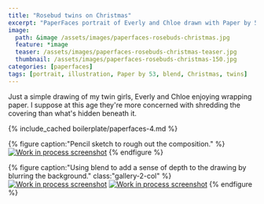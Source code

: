 ```yaml
---
title: "Rosebud twins on Christmas"
excerpt: "PaperFaces portrait of Everly and Chloe drawn with Paper by 53 on an iPad."
image: 
  path: &image /assets/images/paperfaces-rosebuds-christmas.jpg 
  feature: *image
  teaser: /assets/images/paperfaces-rosebuds-christmas-teaser.jpg
  thumbnail: /assets/images/paperfaces-rosebuds-christmas-150.jpg
categories: [paperfaces]
tags: [portrait, illustration, Paper by 53, blend, Christmas, twins]
---
```


Just a simple drawing of my twin girls, Everly and Chloe enjoying wrapping paper. I suppose at this age they're more concerned with shredding the covering than what's hidden beneath it.

{% include_cached boilerplate/paperfaces-4.md %}

{% figure caption:"Pencil sketch to rough out the composition." %}
[![Work in process screenshot](/assets/images/paperfaces-rosebuds-christmas-process-1-750.jpg)](/assets/images/paperfaces-rosebuds-christmas-process-1-lg.jpg)
{% endfigure %}

{% figure caption:"Using blend to add a sense of depth to the drawing by blurring the background." class:"gallery-2-col" %}
[![Work in process screenshot](/assets/images/paperfaces-rosebuds-christmas-process-2-600.jpg)](/assets/images/paperfaces-rosebuds-christmas-process-2-lg.jpg)
[![Work in process screenshot](/assets/images/paperfaces-rosebuds-christmas-process-3-600.jpg)](/assets/images/paperfaces-rosebuds-christmas-process-3-lg.jpg)
{% endfigure %}
